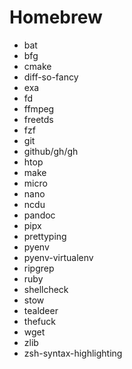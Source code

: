 # Homebrew

- bat
- bfg
- cmake
- diff-so-fancy
- exa
- fd
- ffmpeg
- freetds
- fzf
- git
- github/gh/gh
- htop
- make
- micro
- nano
- ncdu
- pandoc
- pipx
- prettyping
- pyenv
- pyenv-virtualenv
- ripgrep
- ruby
- shellcheck
- stow
- tealdeer
- thefuck
- wget
- zlib
- zsh-syntax-highlighting
